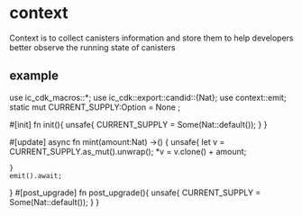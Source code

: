# context

  Context is to collect canisters information and store them to help developers better observe the running state of canisters
## example 
    
use ic_cdk_macros::*;
use ic_cdk::export::candid::{Nat};
use context::emit;
static mut CURRENT_SUPPLY:Option<Nat> = None ;

#[init]
fn init(){
    unsafe{
        CURRENT_SUPPLY = Some(Nat::default());
    }
}

#[update]
async fn mint(amount:Nat) ->() {
    unsafe{
        let v = CURRENT_SUPPLY.as_mut().unwrap();
        *v = v.clone() + amount;
   
    }
    emit().await;
}
#[post_upgrade]
fn post_upgrade(){
    unsafe{
        CURRENT_SUPPLY = Some(Nat::default());
    }
}